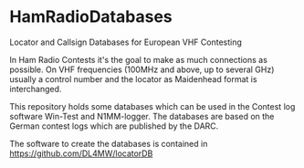 # HamRadioDatabases
Locator and Callsign Databases for European VHF Contesting

In Ham Radio Contests it's the goal to make as much connections as possible. On VHF frequencies (100MHz and above, up to several GHz) usually a control number and the locator as Maidenhead format is interchanged.

This repository holds some databases which can be used in the Contest log software Win-Test and N1MM-logger. The databases are based on the German contest logs which are published by the DARC.

The software to create the databases is contained in https://github.com/DL4MW/locatorDB

